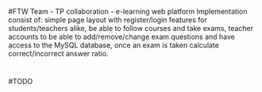#FTW Team - TP collaboration - e-learning web platform
Implementation consist of: simple page layout with register/login features for students/teachers alike, be able to follow courses and take exams, teacher accounts to be able to add/remove/change exam questions and have access to the MySQL database, once an exam is taken calculate correct/incorrect answer ratio.
#
#TODO
